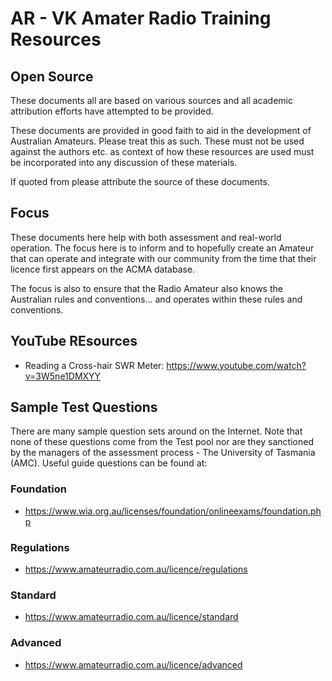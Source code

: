 # AR - VK Amater Radio Training Resources

## Open Source

These documents all are based on various sources and all academic attribution efforts have attempted to be provided.  

These documents are provided in good faith to aid in the development of Australian Amateurs. Please treat this as such. These must not be used against the authors etc. as context of how these resources are used must be incorporated into any discussion of these materials.

If quoted from please attribute the source of these documents.

## Focus

These documents here help with both assessment and real-world operation. The focus here is to inform and to hopefully create an Amateur that can operate and integrate with our community from the time that their licence first appears on the ACMA database.

The focus is also to ensure that the Radio Amateur also knows the Australian rules and conventions... and operates within these rules and conventions.

## YouTube REsources

- Reading a Cross-hair SWR Meter: https://www.youtube.com/watch?v=3W5ne1DMXYY 

## Sample Test Questions

There are many sample question sets around on the Internet. Note that none of these questions come from  the Test pool nor are they sanctioned by the managers of the assessment process - The University of Tasmania (AMC). Useful guide questions can be found at:

### Foundation

- https://www.wia.org.au/licenses/foundation/onlineexams/foundation.php

### Regulations

- https://www.amateurradio.com.au/licence/regulations

### Standard

- https://www.amateurradio.com.au/licence/standard

### Advanced

- https://www.amateurradio.com.au/licence/advanced
